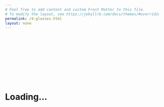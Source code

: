 ```yaml
---
# Feel free to add content and custom Front Matter to this file.
# To modify the layout, see https://jekyllrb.com/docs/themes/#overriding-theme-defaults
permalink: /4-glasses.html
layout: none
---
```

<html>
    <head>
        <title>Creating a Snapchat-Style Virtual Glasses Face Filter</title>
        <script src="https://cdn.jsdelivr.net/npm/@tensorflow/tfjs@2.4.0/dist/tf.min.js"></script>
        <script src="https://cdn.jsdelivr.net/npm/@tensorflow-models/face-landmarks-detection@0.0.1/dist/face-landmarks-detection.js"></script>
        <script src="https://cdn.jsdelivr.net/npm/three@0.123.0/build/three.min.js"></script>
        <script src="https://cdn.jsdelivr.net/npm/three@0.123.0/examples/js/loaders/GLTFLoader.js"></script>
    </head>
    <style>
        .canvas-container {
            position: relative;
            width: auto;
            height: auto;
        }
        .canvas-container canvas {
            position: absolute;
            left: 0;
            width: auto;
            height: auto;
        }
    </style>
    <body>
        <div class="canvas-container">
            <canvas id="output"></canvas>
            <canvas id="overlay"></canvas>
        </div>
        <video id="webcam" playsinline style="
            visibility: hidden;
            width: auto;
            height: auto;
            ">
        </video>
        <h1 id="status">Loading...</h1>
        <script>
        function setText( text ) {
            document.getElementById( "status" ).innerText = text;
        }

        function drawLine( ctx, x1, y1, x2, y2 ) {
            ctx.beginPath();
            ctx.moveTo( x1, y1 );
            ctx.lineTo( x2, y2 );
            ctx.stroke();
        }

        async function setupWebcam() {
            return new Promise( ( resolve, reject ) => {
                const webcamElement = document.getElementById( "webcam" );
                const navigatorAny = navigator;
                navigator.getUserMedia = navigator.getUserMedia ||
                navigatorAny.webkitGetUserMedia || navigatorAny.mozGetUserMedia ||
                navigatorAny.msGetUserMedia;
                if( navigator.getUserMedia ) {
                    navigator.getUserMedia( { video: true },
                        stream => {
                            webcamElement.srcObject = stream;
                            webcamElement.addEventListener( "loadeddata", resolve, false );
                        },
                    error => reject());
                }
                else {
                    reject();
                }
            });
        }

        let output = null;
        let model = null;
        let renderer = null;
        let scene = null;
        let camera = null;
        let glasses = null;

        function loadModel( file ) {
            return new Promise( ( res, rej ) => {
                const loader = new THREE.GLTFLoader();
                loader.load( file, function ( gltf ) {
                    res( gltf.scene );
                }, undefined, function ( error ) {
                    rej( error );
                } );
            });
        }

        async function trackFace() {
            const video = document.querySelector( "video" );
            output.drawImage(
                video,
                0, 0, video.width, video.height,
                0, 0, video.width, video.height
            );
            renderer.render( scene, camera );

            const faces = await model.estimateFaces( {
                input: video,
                returnTensors: false,
                flipHorizontal: false,
            });

            faces.forEach( face => {
                // Draw the bounding box
                const x1 = face.boundingBox.topLeft[ 0 ];
                const y1 = face.boundingBox.topLeft[ 1 ];
                const x2 = face.boundingBox.bottomRight[ 0 ];
                const y2 = face.boundingBox.bottomRight[ 1 ];
                const bWidth = x2 - x1;
                const bHeight = y2 - y1;
                drawLine( output, x1, y1, x2, y1 );
                drawLine( output, x2, y1, x2, y2 );
                drawLine( output, x1, y2, x2, y2 );
                drawLine( output, x1, y1, x1, y2 );

                glasses.position.x = face.annotations.midwayBetweenEyes[ 0 ][ 0 ];
                glasses.position.y = -face.annotations.midwayBetweenEyes[ 0 ][ 1 ];
                glasses.position.z = -camera.position.z + face.annotations.midwayBetweenEyes[ 0 ][ 2 ];

                // Calculate an Up-Vector using the eyes position and the bottom of the nose
                glasses.up.x = face.annotations.midwayBetweenEyes[ 0 ][ 0 ] - face.annotations.noseBottom[ 0 ][ 0 ];
                glasses.up.y = -( face.annotations.midwayBetweenEyes[ 0 ][ 1 ] - face.annotations.noseBottom[ 0 ][ 1 ] );
                glasses.up.z = face.annotations.midwayBetweenEyes[ 0 ][ 2 ] - face.annotations.noseBottom[ 0 ][ 2 ];
                const length = Math.sqrt( glasses.up.x ** 2 + glasses.up.y ** 2 + glasses.up.z ** 2 );
                glasses.up.x /= length;
                glasses.up.y /= length;
                glasses.up.z /= length;

                // Scale to the size of the head
                const eyeDist = Math.sqrt(
                    ( face.annotations.leftEyeUpper1[ 3 ][ 0 ] - face.annotations.rightEyeUpper1[ 3 ][ 0 ] ) ** 2 +
                    ( face.annotations.leftEyeUpper1[ 3 ][ 1 ] - face.annotations.rightEyeUpper1[ 3 ][ 1 ] ) ** 2 +
                    ( face.annotations.leftEyeUpper1[ 3 ][ 2 ] - face.annotations.rightEyeUpper1[ 3 ][ 2 ] ) ** 2
                );
                glasses.scale.x = eyeDist / 6;
                glasses.scale.y = eyeDist / 6;
                glasses.scale.z = eyeDist / 6;

                glasses.rotation.y = Math.PI;
                glasses.rotation.z = Math.PI / 2 - Math.acos( glasses.up.x );
            });

            requestAnimationFrame( trackFace );
        }

        (async () => {
            await setupWebcam();
            const video = document.getElementById( "webcam" );
            video.play();
            let videoWidth = video.videoWidth;
            let videoHeight = video.videoHeight;
            video.width = videoWidth;
            video.height = videoHeight;

            let canvas = document.getElementById( "output" );
            canvas.width = video.width;
            canvas.height = video.height;

            let overlay = document.getElementById( "overlay" );
            overlay.width = video.width;
            overlay.height = video.height;

            output = canvas.getContext( "2d" );
            output.translate( canvas.width, 0 );
            output.scale( -1, 1 ); // Mirror cam
            output.fillStyle = "#fdffb6";
            output.strokeStyle = "#fdffb6";
            output.lineWidth = 2;

            // Load Face Landmarks Detection
            model = await faceLandmarksDetection.load(
                faceLandmarksDetection.SupportedPackages.mediapipeFacemesh
            );

            renderer = new THREE.WebGLRenderer({
                canvas: document.getElementById( "overlay" ),
                alpha: true
            });

            camera = new THREE.PerspectiveCamera( 45, 1, 0.1, 2000 );
            camera.position.x = videoWidth / 2;
            camera.position.y = -videoHeight / 2;
            camera.position.z = -( videoHeight / 2 ) / Math.tan( 45 / 2 ); // distance to z should be tan( fov / 2 )

            scene = new THREE.Scene();
            scene.add( new THREE.AmbientLight( 0xcccccc, 0.4 ) );
            camera.add( new THREE.PointLight( 0xffffff, 0.8 ) );
            scene.add( camera );

            camera.lookAt( { x: videoWidth / 2, y: -videoHeight / 2, z: 0, isVector3: true } );

            // Glasses from https://sketchfab.com/3d-models/heart-glasses-ef812c7e7dc14f6b8783ccb516b3495c
            glasses = await loadModel( "web/3d/heart_glasses.gltf" );
            scene.add( glasses );

            setText( "Loaded!" );

            trackFace();
        })();
        </script>
    </body>
</html>
